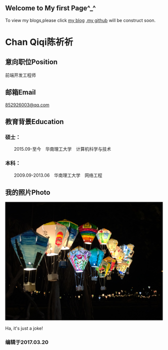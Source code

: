 ## Welcome to My first Page^_^

To view my blogs,please click [my blog](http://scutcqq.blog.163.com/) ,[my github](https://chanqq.github.io/) will be construct soon.

# Chan Qiqi陈祈祈

## 意向职位Position

前端开发工程师

## 邮箱Email

852926003@qq.com

## 教育背景Education

### 硕士：

　　2015.09-至今　华南理工大学　计算机科学与技术

### 本科：

　　2009.09-2013.06　华南理工大学　网络工程

## 我的照片Photo

![Image](/images/light.jpg)

Ha, it's just a joke!

### 编辑于2017.03.20
